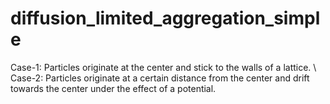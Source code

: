 # diffusion_limited_aggregation_simple

Case-1: Particles originate at the center and stick to the walls of a lattice. \\
Case-2: Particles originate at a certain distance from the center and drift towards the center under the effect of a potential.
